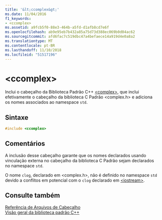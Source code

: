 ```yaml
---
title: '&lt;ccomplex&gt;'
ms.date: 11/04/2016
f1_keywords:
- <ccomplex>
ms.assetid: a9fcb5f0-88e3-464b-a5fd-d1afb8cd7e6f
ms.openlocfilehash: ab9e95eb7b432a85a75d73d388ec069b0d04ac62
ms.sourcegitcommit: afd6fac7c519dbc47a4befaece14a919d4e0a8a2
ms.translationtype: MT
ms.contentlocale: pt-BR
ms.lasthandoff: 11/10/2018
ms.locfileid: "51517196"
---
```

# <a name="ltccomplexgt"></a>&lt;ccomplex&gt;

Inclui o cabeçalho da Biblioteca Padrão C++ [\<complex>](../standard-library/complex.md), que inclui efetivamente o cabeçalho da biblioteca C Padrão \<complex.h> e adiciona os nomes associados ao namespace `std`.

## <a name="syntax"></a>Sintaxe

```cpp
#include <ccomplex>
```

## <a name="remarks"></a>Comentários

A inclusão desse cabeçalho garante que os nomes declarados usando vinculação externa no cabeçalho da biblioteca C Padrão sejam declarados no namespace `std`.

O nome `clog`, declarado em \<complex.h>, não é definido no namespace `std` devido a conflitos em potencial com o `clog` declarado em [\<iostream>](../standard-library/iostream.md).

## <a name="see-also"></a>Consulte também

[Referência de Arquivos de Cabeçalho](../standard-library/cpp-standard-library-header-files.md)<br/>
[Visão geral da biblioteca padrão C++](../standard-library/cpp-standard-library-overview.md)<br/>

